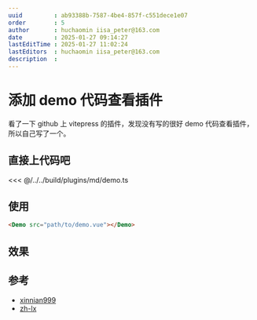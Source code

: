 ```yaml
---
uuid         : ab93388b-7587-4be4-857f-c551dece1e07
order        : 5
author       : huchaomin iisa_peter@163.com
date         : 2025-01-27 09:14:27
lastEditTime : 2025-01-27 11:02:24
lastEditors  : huchaomin iisa_peter@163.com
description  :
---
```


# 添加 demo 代码查看插件

看了一下 github 上 vitepress 的插件，发现没有写的很好 demo 代码查看插件，所以自己写了一个。

## 直接上代码吧

<<< @/../../build/plugins/md/demo.ts

## 使用

```md
<Demo src="path/to/demo.vue"></Demo>
```

## 效果

<Demo src="./Demo.vue"></Demo>

## 参考

- [xinnian999](https://github.com/xinnian999/vitepress-vue-demo/blob/master/src/mdVueDemoPlugin.ts)
- [zh-lx](https://github.com/zh-lx/vitepress-demo-plugin/blob/main/packages/plugin/src/markdown/utils.ts)
